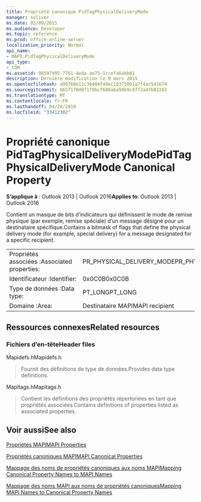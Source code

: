 ```yaml
---
title: Propriété canonique PidTagPhysicalDeliveryMode
manager: soliver
ms.date: 03/09/2015
ms.audience: Developer
ms.topic: reference
ms.prod: office-online-server
localization_priority: Normal
api_name:
- MAPI.PidTagPhysicalDeliveryMode
api_type:
- COM
ms.assetid: 98597495-7761-4eda-ae75-1ccefa6abb81
description: Dernière modification le 9 mars 2015
ms.openlocfilehash: a99760e11c34404f48ec193750b1a7f4ac541674
ms.sourcegitcommit: 8657170d071f9bcf680aba50b9c07f2a4fb82283
ms.translationtype: MT
ms.contentlocale: fr-FR
ms.lasthandoff: 04/28/2019
ms.locfileid: "33412302"
---
```

# <a name="pidtagphysicaldeliverymode-canonical-property"></a><span data-ttu-id="1217a-103">Propriété canonique PidTagPhysicalDeliveryMode</span><span class="sxs-lookup"><span data-stu-id="1217a-103">PidTagPhysicalDeliveryMode Canonical Property</span></span>

  
  
<span data-ttu-id="1217a-104">**S’applique à** : Outlook 2013 | Outlook 2016</span><span class="sxs-lookup"><span data-stu-id="1217a-104">**Applies to**: Outlook 2013 | Outlook 2016</span></span> 
  
<span data-ttu-id="1217a-105">Contient un masque de bits d’indicateurs qui définissent le mode de remise physique (par exemple, remise spéciale) d’un message désigné pour un destinataire spécifique.</span><span class="sxs-lookup"><span data-stu-id="1217a-105">Contains a bitmask of flags that define the physical delivery mode (for example, special delivery) for a message designated for a specific recipient.</span></span>
  
|||
|:-----|:-----|
|<span data-ttu-id="1217a-106">Propriétés associées :</span><span class="sxs-lookup"><span data-stu-id="1217a-106">Associated properties:</span></span>  <br/> |<span data-ttu-id="1217a-107">PR_PHYSICAL_DELIVERY_MODE</span><span class="sxs-lookup"><span data-stu-id="1217a-107">PR_PHYSICAL_DELIVERY_MODE</span></span>  <br/> |
|<span data-ttu-id="1217a-108">Identificateur :</span><span class="sxs-lookup"><span data-stu-id="1217a-108">Identifier:</span></span>  <br/> |<span data-ttu-id="1217a-109">0x0C0B</span><span class="sxs-lookup"><span data-stu-id="1217a-109">0x0C0B</span></span>  <br/> |
|<span data-ttu-id="1217a-110">Type de données :</span><span class="sxs-lookup"><span data-stu-id="1217a-110">Data type:</span></span>  <br/> |<span data-ttu-id="1217a-111">PT_LONG</span><span class="sxs-lookup"><span data-stu-id="1217a-111">PT_LONG</span></span>  <br/> |
|<span data-ttu-id="1217a-112">Domaine :</span><span class="sxs-lookup"><span data-stu-id="1217a-112">Area:</span></span>  <br/> |<span data-ttu-id="1217a-113">Destinataire MAPI</span><span class="sxs-lookup"><span data-stu-id="1217a-113">MAPI recipient</span></span>  <br/> |
   
## <a name="related-resources"></a><span data-ttu-id="1217a-114">Ressources connexes</span><span class="sxs-lookup"><span data-stu-id="1217a-114">Related resources</span></span>

### <a name="header-files"></a><span data-ttu-id="1217a-115">Fichiers d’en-tête</span><span class="sxs-lookup"><span data-stu-id="1217a-115">Header files</span></span>

<span data-ttu-id="1217a-116">Mapidefs.h</span><span class="sxs-lookup"><span data-stu-id="1217a-116">Mapidefs.h</span></span>
  
> <span data-ttu-id="1217a-117">Fournit des définitions de type de données.</span><span class="sxs-lookup"><span data-stu-id="1217a-117">Provides data type definitions.</span></span>
    
<span data-ttu-id="1217a-118">Mapitags.h</span><span class="sxs-lookup"><span data-stu-id="1217a-118">Mapitags.h</span></span>
  
> <span data-ttu-id="1217a-119">Contient les définitions des propriétés répertoriées en tant que propriétés associées.</span><span class="sxs-lookup"><span data-stu-id="1217a-119">Contains definitions of properties listed as associated properties.</span></span>
    
## <a name="see-also"></a><span data-ttu-id="1217a-120">Voir aussi</span><span class="sxs-lookup"><span data-stu-id="1217a-120">See also</span></span>



[<span data-ttu-id="1217a-121">Propriétés MAPI</span><span class="sxs-lookup"><span data-stu-id="1217a-121">MAPI Properties</span></span>](mapi-properties.md)
  
[<span data-ttu-id="1217a-122">Propriétés canoniques MAPI</span><span class="sxs-lookup"><span data-stu-id="1217a-122">MAPI Canonical Properties</span></span>](mapi-canonical-properties.md)
  
[<span data-ttu-id="1217a-123">Mappage des noms de propriétés canoniques aux noms MAPI</span><span class="sxs-lookup"><span data-stu-id="1217a-123">Mapping Canonical Property Names to MAPI Names</span></span>](mapping-canonical-property-names-to-mapi-names.md)
  
[<span data-ttu-id="1217a-124">Mappage des noms MAPI aux noms de propriétés canoniques</span><span class="sxs-lookup"><span data-stu-id="1217a-124">Mapping MAPI Names to Canonical Property Names</span></span>](mapping-mapi-names-to-canonical-property-names.md)

